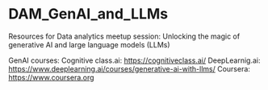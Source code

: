 # DAM_GenAI_and_LLMs
Resources for Data analytics meetup session: Unlocking the magic of generative AI and large language models (LLMs)

GenAI courses:
Cognitive class.ai: https://cognitiveclass.ai/
DeepLearnig.ai: https://www.deeplearning.ai/courses/generative-ai-with-llms/ 
Coursera: https://www.coursera.org
